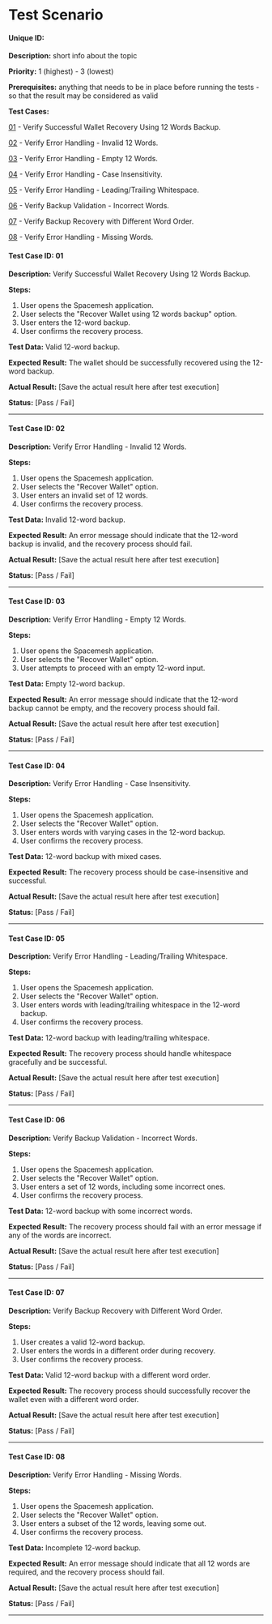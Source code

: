 # Test Scenario

#### Unique ID: 

**Description:** short info about the topic 

**Priority:** 1 (highest) - 3 (lowest)

**Prerequisites:** anything that needs to be in place before running the tests - so that the result may be considered as valid

**Test Cases:** 

[01]() - Verify Successful Wallet Recovery Using 12 Words Backup.

[02]() - Verify Error Handling - Invalid 12 Words.

[03]() - Verify Error Handling - Empty 12 Words.

[04]() - Verify Error Handling - Case Insensitivity.

[05]() - Verify Error Handling - Leading/Trailing Whitespace.

[06]() - Verify Backup Validation - Incorrect Words.

[07]() - Verify Backup Recovery with Different Word Order.

[08]() - Verify Error Handling - Missing Words.




#### Test Case ID: 01

**Description:** Verify Successful Wallet Recovery Using 12 Words Backup.

**Steps:**

1. User opens the Spacemesh application.
2. User selects the "Recover Wallet using 12 words backup" option.
3. User enters the 12-word backup.
4. User confirms the recovery process.

**Test Data:** Valid 12-word backup.

**Expected Result:** The wallet should be successfully recovered using the 12-word backup.

**Actual Result:** [Save the actual result here after test execution]

**Status:** [Pass / Fail]

---

#### Test Case ID: 02

**Description:** Verify Error Handling - Invalid 12 Words.

**Steps:**

1. User opens the Spacemesh application.
2. User selects the "Recover Wallet" option.
3. User enters an invalid set of 12 words.
4. User confirms the recovery process.

**Test Data:** Invalid 12-word backup.

**Expected Result:** An error message should indicate that the 12-word backup is invalid, and the recovery process should fail.

**Actual Result:** [Save the actual result here after test execution]

**Status:** [Pass / Fail]

---

#### Test Case ID: 03

**Description:** Verify Error Handling - Empty 12 Words.

**Steps:**

1. User opens the Spacemesh application.
2. User selects the "Recover Wallet" option.
3. User attempts to proceed with an empty 12-word input.

**Test Data:** Empty 12-word backup.

**Expected Result:** An error message should indicate that the 12-word backup cannot be empty, and the recovery process should fail.

**Actual Result:** [Save the actual result here after test execution]

**Status:** [Pass / Fail]

---

#### Test Case ID: 04

**Description:** Verify Error Handling - Case Insensitivity.

**Steps:**

1. User opens the Spacemesh application.
2. User selects the "Recover Wallet" option.
3. User enters words with varying cases in the 12-word backup.
4. User confirms the recovery process.

**Test Data:** 12-word backup with mixed cases.

**Expected Result:** The recovery process should be case-insensitive and successful.

**Actual Result:** [Save the actual result here after test execution]

**Status:** [Pass / Fail]

---

#### Test Case ID: 05

**Description:** Verify Error Handling - Leading/Trailing Whitespace.

**Steps:**

1. User opens the Spacemesh application.
2. User selects the "Recover Wallet" option.
3. User enters words with leading/trailing whitespace in the 12-word backup.
4. User confirms the recovery process.

**Test Data:** 12-word backup with leading/trailing whitespace.

**Expected Result:** The recovery process should handle whitespace gracefully and be successful.

**Actual Result:** [Save the actual result here after test execution]

**Status:** [Pass / Fail]

---

#### Test Case ID: 06

**Description:** Verify Backup Validation - Incorrect Words.

**Steps:**

1. User opens the Spacemesh application.
2. User selects the "Recover Wallet" option.
3. User enters a set of 12 words, including some incorrect ones.
4. User confirms the recovery process.

**Test Data:** 12-word backup with some incorrect words.

**Expected Result:** The recovery process should fail with an error message if any of the words are incorrect.

**Actual Result:** [Save the actual result here after test execution]

**Status:** [Pass / Fail]

---

#### Test Case ID: 07

**Description:** Verify Backup Recovery with Different Word Order.

**Steps:**

1. User creates a valid 12-word backup.
2. User enters the words in a different order during recovery.
3. User confirms the recovery process.

**Test Data:** Valid 12-word backup with a different word order.

**Expected Result:** The recovery process should successfully recover the wallet even with a different word order.

**Actual Result:** [Save the actual result here after test execution]

**Status:** [Pass / Fail]

---

#### Test Case ID: 08

**Description:** Verify Error Handling - Missing Words.

**Steps:**

1. User opens the Spacemesh application.
2. User selects the "Recover Wallet" option.
3. User enters a subset of the 12 words, leaving some out.
4. User confirms the recovery process.

**Test Data:** Incomplete 12-word backup.

**Expected Result:** An error message should indicate that all 12 words are required, and the recovery process should fail.

**Actual Result:** [Save the actual result here after test execution]

**Status:** [Pass / Fail]

---